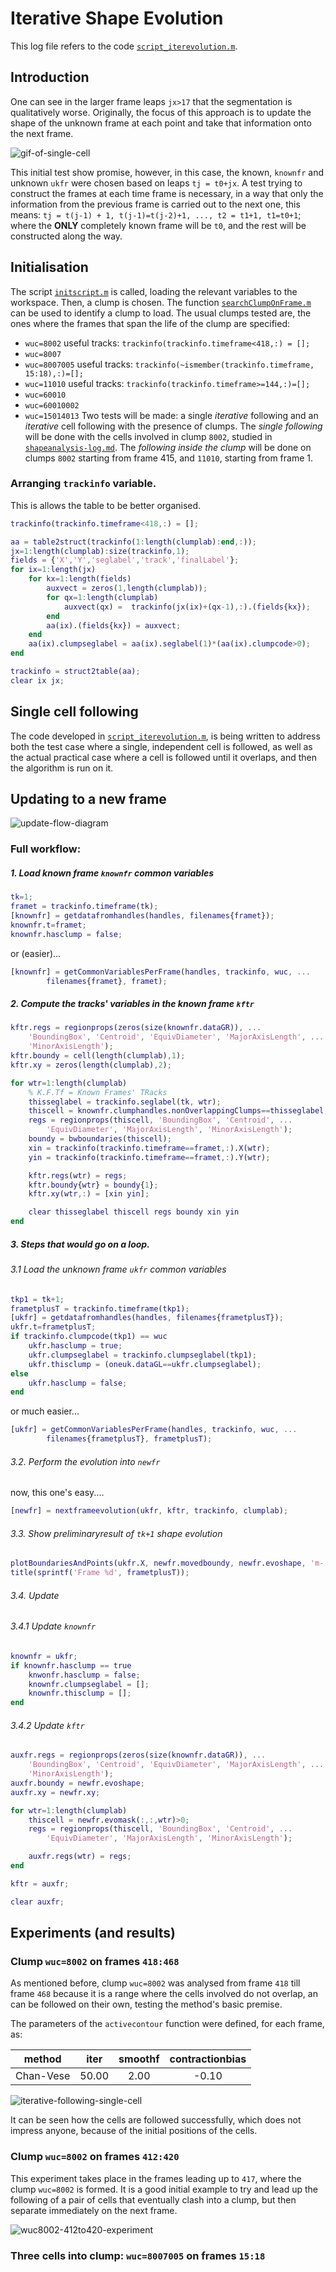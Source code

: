 # Iterative Shape Evolution
This log file refers to the code
[`script_iterevolution.m`](../script_iterevolution.m).

## Introduction
One can see in the larger frame leaps `jx>17` that the segmentation is
qualitatively worse. Originally, the focus of this approach is to update
the shape of the unknown frame at each point and take that information onto
the next frame.

![gif-of-single-cell](../figs/singlecellfollowing-activecontours-test.gif)

This initial test show promise, however, in this case, the known, `knownfr` and
unknown `ukfr` were chosen based on leaps `tj = t0+jx`. A test trying to
construct the frames at each time frame is necessary, in a way that only
the information from the previous frame is carried out to the next one,
this means: `tj = t(j-1) + 1, t(j-1)=t(j-2)+1, ..., t2 = t1+1, t1=t0+1`;
where the **ONLY** completely known frame will be `t0`, and the rest will
be constructed along the way.

## Initialisation
The script [`initscript.m`](../initscript.m) is called, loading the relevant
variables to the workspace. Then, a clump is chosen. The function
[`searchClumpOnFrame.m`](../searchClumpOnFrame.m) can be used to identify
a clump to load. The usual clumps tested are, the ones where the frames that
span the life of the clump are specified:
+ `wuc=8002` useful tracks: `trackinfo(trackinfo.timeframe<418,:) = [];`
+ `wuc=8007`
+ `wuc=8007005` useful tracks:
`trackinfo(~ismember(trackinfo.timeframe, 15:18),:)=[];`
+ `wuc=11010` useful tracks: `trackinfo(trackinfo.timeframe>=144,:)=[];`
+ `wuc=60010`
+ `wuc=60010002`
+ `wuc=15014013`
Two tests will be made: a single _iterative_ following and an _iterative_
cell following with the presence of clumps. The _single following_ will be done
with the cells involved in clump `8002`, studied in
[`shapeanalysis-log.md`](./shapeanalysis-log.md). The _following inside the
clump_ will be done on clumps `8002` starting from frame 415, and `11010`,
starting from frame 1.
### Arranging `trackinfo` variable.
This is allows the table to be better organised.
```Matlab
trackinfo(trackinfo.timeframe<418,:) = [];

aa = table2struct(trackinfo(1:length(clumplab):end,:));
jx=1:length(clumplab):size(trackinfo,1);
fields = {'X','Y','seglabel','track','finalLabel'};
for ix=1:length(jx)
    for kx=1:length(fields)
        auxvect = zeros(1,length(clumplab));
        for qx=1:length(clumplab)
            auxvect(qx) =  trackinfo(jx(ix)+(qx-1),:).(fields{kx});
        end
        aa(ix).(fields{kx}) = auxvect;
    end
    aa(ix).clumpseglabel = aa(ix).seglabel(1)*(aa(ix).clumpcode>0);
end

trackinfo = struct2table(aa);
clear ix jx;
```
## Single cell following
The code developed in [`script_iterevolution.m`](../script_iterevolution.m),
is being written to address both the test case where a single, independent cell
is followed, as well as the actual practical case where a cell is followed
until it overlaps, and then the algorithm is run on it.

## Updating to a new frame

![update-flow-diagram](../figs/updateflow.png)

### Full workflow:

##### 1. Load known frame `knownfr` common variables
```Matlab
tk=1;
framet = trackinfo.timeframe(tk);
[knownfr] = getdatafromhandles(handles, filenames{framet});
knownfr.t=framet;
knownfr.hasclump = false;
```
or (easier)...
```Matlab
[knownfr] = getCommonVariablesPerFrame(handles, trackinfo, wuc, ...
        filenames{framet}, framet);
```

##### 2. Compute the tracks' variables in the known frame `kftr`
```Matlab
kftr.regs = regionprops(zeros(size(knownfr.dataGR)), ...
    'BoundingBox', 'Centroid', 'EquivDiameter', 'MajorAxisLength', ...
    'MinorAxisLength');
kftr.boundy = cell(length(clumplab),1);
kftr.xy = zeros(length(clumplab),2);

for wtr=1:length(clumplab)
    % K.F.Tf = Known Frames' TRacks
    thisseglabel = trackinfo.seglabel(tk, wtr);
    thiscell = knownfr.clumphandles.nonOverlappingClumps==thisseglabel;
    regs = regionprops(thiscell, 'BoundingBox', 'Centroid', ...
        'EquivDiameter', 'MajorAxisLength', 'MinorAxisLength');
    boundy = bwboundaries(thiscell);
    xin = trackinfo(trackinfo.timeframe==framet,:).X(wtr);
    yin = trackinfo(trackinfo.timeframe==framet,:).Y(wtr);

    kftr.regs(wtr) = regs;
    kftr.boundy{wtr} = boundy{1};
    kftr.xy(wtr,:) = [xin yin];

    clear thisseglabel thiscell regs boundy xin yin
end
```

##### 3. Steps that would go on a loop.

###### 3.1 Load the unknown frame `ukfr` common variables
```Matlab
tkp1 = tk+1;
frametplusT = trackinfo.timeframe(tkp1);
[ukfr] = getdatafromhandles(handles, filenames{frametplusT});
ukfr.t=frametplusT;
if trackinfo.clumpcode(tkp1) == wuc
    ukfr.hasclump = true;
    ukfr.clumpseglabel = trackinfo.clumpseglabel(tkp1);
    ukfr.thisclump = (oneuk.dataGL==ukfr.clumpseglabel);
else
    ukfr.hasclump = false;
end
```
or much easier...
```Matlab
[ukfr] = getCommonVariablesPerFrame(handles, trackinfo, wuc, ...
        filenames{frametplusT}, frametplusT);
```

###### 3.2. Perform the evolution into `newfr`
now, this one's easy....
```Matlab
[newfr] = nextframeevolution(ukfr, kftr, trackinfo, clumplab);
```

###### 3.3. Show preliminaryresult of `tk+1` shape evolution
```Matlab
plotBoundariesAndPoints(ukfr.X, newfr.movedboundy, newfr.evoshape, 'm-');
title(sprintf('Frame %d', frametplusT));
```

###### 3.4. Update

###### 3.4.1 Update `knownfr`
```Matlab
knownfr = ukfr;
if knownfr.hasclump == true
    knwonfr.hasclump = false;
    knownfr.clumpseglabel = [];
    knownfr.thisclump = [];
end
```
###### 3.4.2 Update `kftr`
```Matlab
auxfr.regs = regionprops(zeros(size(knownfr.dataGR)), ...
    'BoundingBox', 'Centroid', 'EquivDiameter', 'MajorAxisLength', ...
    'MinorAxisLength');
auxfr.boundy = newfr.evoshape;
auxfr.xy = newfr.xy;

for wtr=1:length(clumplab)
    thiscell = newfr.evomask(:,:,wtr)>0;
    regs = regionprops(thiscell, 'BoundingBox', 'Centroid', ...
        'EquivDiameter', 'MajorAxisLength', 'MinorAxisLength');

    auxfr.regs(wtr) = regs;
end

kftr = auxfr;

clear auxfr;
```
## Experiments (and results)
### Clump `wuc=8002` on frames `418:468`
As mentioned before, clump `wuc=8002` was analysed from frame `418` till frame
`468` because it is a range where the cells involved do not overlap, an can be
followed on their own, testing the method's basic premise.

The parameters of the `activecontour` function were defined, for each
frame, as:

|method|iter|smoothf|contractionbias|
|:---:|:---:|:---:|:---:|
|Chan-Vese|50.00|2.00|-0.10|

![iterative-following-single-cell](../figs/singlecell-iterative-follow.gif)

It can be seen how the cells are followed successfully, which does not impress
anyone, because of the initial positions of the cells.

### Clump `wuc=8002` on frames `412:420`
This experiment takes place in the frames leading up to `417`, where the
clump `wuc=8002` is formed. It is a good initial example to try and lead up the
following of a pair of cells that eventually clash into a clump, but then
separate immediately on the next frame.

![wuc8002-412to420-experiment](../figs/clump8002-frames412to420.gif)

### Three cells into clump: `wuc=8007005` on frames `15:18`
